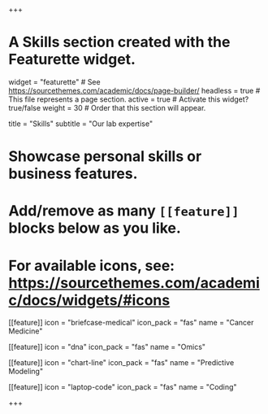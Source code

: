 +++
# A Skills section created with the Featurette widget.
widget = "featurette"  # See https://sourcethemes.com/academic/docs/page-builder/
headless = true  # This file represents a page section.
active = true  # Activate this widget? true/false
weight = 30  # Order that this section will appear.

title = "Skills"
subtitle = "Our lab expertise"

# Showcase personal skills or business features.
# 
# Add/remove as many `[[feature]]` blocks below as you like.
# 
# For available icons, see: https://sourcethemes.com/academic/docs/widgets/#icons

[[feature]]
  icon = "briefcase-medical"
  icon_pack = "fas"
  name = "Cancer Medicine"

[[feature]]
  icon = "dna"
  icon_pack = "fas"
  name = "Omics"
  
 
[[feature]]
  icon = "chart-line"
  icon_pack = "fas"
  name = "Predictive Modeling"

  
[[feature]]
  icon = "laptop-code"
  icon_pack = "fas"
  name = "Coding"

  



+++
